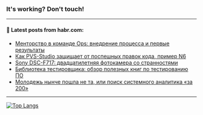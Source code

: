 ### It's working? Don't touch!

---
<!--
#### 🛠️ Technical stack:

![C++](https://img.shields.io/badge/C++-informational?logo=c%2B%2B&style=flat&logoColor=white&color=9C033A)
![Java](https://img.shields.io/badge/Java-informational?logo=java&style=flat&logoColor=white&color=007396)
![Kotlin](https://img.shields.io/badge/Kotlin-informational?logo=Kotlin&style=flat&logoColor=white&color=0095D5)
![JS](https://img.shields.io/badge/JS-informational?logo=javaScript&style=flat&logoColor=black&color=F7Df1E) <br>
![HTML5](https://img.shields.io/badge/HTML5-informational?logo=html5&style=flat&logoColor=white&color=E34F26)
![CSS3](https://img.shields.io/badge/CSS3-informational?logo=css3&style=flat&logoColor=white&color=157286)
![Sass](https://img.shields.io/badge/Saas-informational?logo=sass&style=flat&logoColor=white&color=hotpink)
![PHP](https://img.shields.io/badge/PHP-informational?logo=php&style=flat&logoColor=white&color=777BB4) <br>
![WebPAck](https://img.shields.io/badge/WebPack-informational?logo=webPack&style=flat&logoColor=white&color=FF6F00)
![Bootstrap](https://img.shields.io/badge/Bootstrap-informational?logo=Bootstrap&style=flat&logoColor=white&color=7952B3)
![MySQL](https://img.shields.io/badge/MySQL-informational?logo=MySQL&style=flat&logoColor=white&color=00f) <br>
![NodeJS](https://img.shields.io/badge/NodeJS-informational?logo=node.js&style=flat&logoColor=white&color=43853D)
![Spring](https://img.shields.io/badge/Spring-informational?logo=Spring&style=flat&logoColor=white&color=0A9EDC)
![Angular](https://img.shields.io/badge/Vue-informational?logo=vue.js&style=flat&logoColor=white&color=red)
![Git](https://img.shields.io/badge/Git-informational?logo=git&style=flat&logoColor=white&color=darkorange)

___
-->

#### 💬 Latest posts from habr.com:

<!-- BLOG-POST-LIST:START -->
- [Менторство в команде Ops: внедрение процесса и первые результаты](https://habr.com/ru/post/693728/?utm_source=habrahabr&utm_medium=rss&utm_campaign=693728)
- [Как PVS-Studio защищает от поспешных правок кода, пример N6](https://habr.com/ru/post/694586/?utm_source=habrahabr&utm_medium=rss&utm_campaign=694586)
- [Sony DSC-F717: двадцатилетняя фотокамера со странностями](https://habr.com/ru/post/694544/?utm_source=habrahabr&utm_medium=rss&utm_campaign=694544)
- [Библиотека тестировщика: обзор полезных книг по тестированию ПО](https://habr.com/ru/post/694548/?utm_source=habrahabr&utm_medium=rss&utm_campaign=694548)
- [Молодежь нынче пошла не та, или поиск системного аналитика «за 200»](https://habr.com/ru/post/694478/?utm_source=habrahabr&utm_medium=rss&utm_campaign=694478)
<!-- BLOG-POST-LIST:END -->

---

[![Top Langs](https://github-readme-stats.vercel.app/api/top-langs/?username=zloylis&layout=compact&hide_border=true&theme=dracula)](https://github.com/zloylis)
